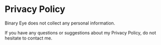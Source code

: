 # Privacy Policy

Binary Eye does not collect any personal information.

If you have any questions or suggestions about my Privacy Policy, do not     hesitate to contact me.
